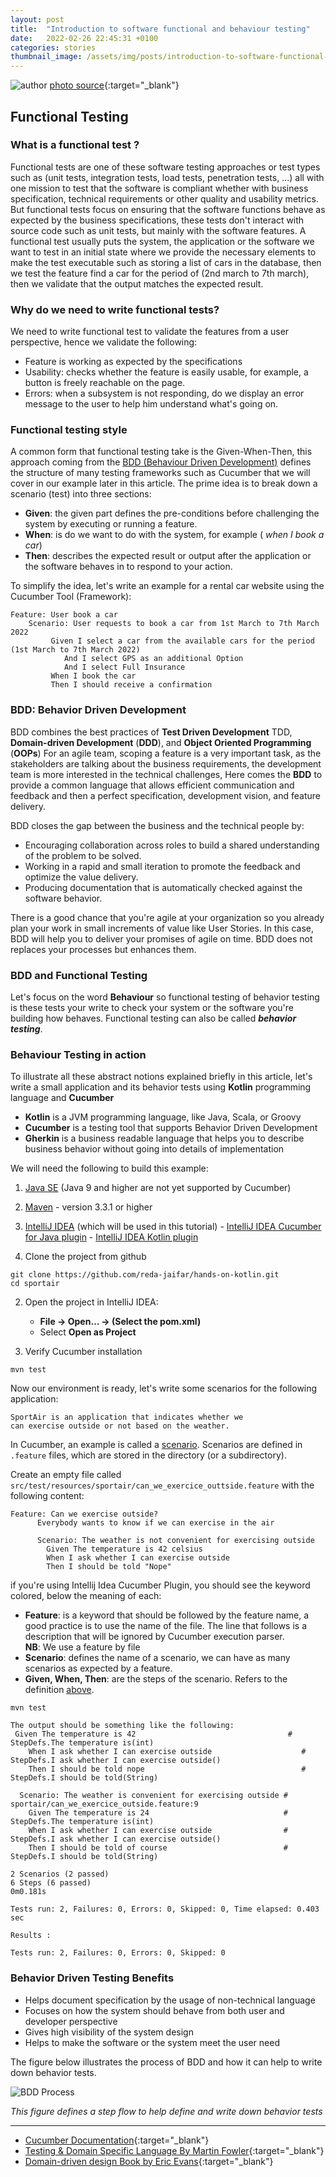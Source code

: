 ```yaml
---
layout: post
title:  "Introduction to software functional and behaviour testing"
date:   2022-02-26 22:45:31 +0100
categories: stories
thumbnail_image: /assets/img/posts/introduction-to-software-functional-and-behavior-testing.jpg
---
```

![author](/assets/img/posts/introduction-to-software-functional-and-behavior-testing.jpg)
[photo source](https://images.unsplash.com/photo-1600492515568-8868f609511e?ixlib=rb-1.2.1&ixid=MnwxMjA3fDB8MHxwaG90by1wYWdlfHx8fGVufDB8fHx8&auto=format&fit=crop&w=1250&q=80){:target="_blank"}

## Functional Testing
### What is a functional test ?
Functional tests are one of these software testing approaches or test types such as (unit tests, integration tests, load tests, penetration tests, ...) all with one mission to test that the software is compliant whether with business specification, technical requirements or other quality and usability metrics. But functional tests focus on ensuring that the software functions behave as expected by the business specifications, these tests don't interact with source code such as unit tests, but mainly with the software features.
A functional test usually puts the system, the application or the software we want to test in an initial state where we provide the necessary elements to make the test executable such as storing a list of cars in the database, then we test the feature find a car for the period of (2nd march to 7th march), then we validate that the output matches the expected result.
### Why do we need to write functional tests?
We need to write functional test to validate the features from a user perspective, hence we validate the following:

 -  Feature is working as expected by the specifications
 -  Usability: checks whether the feature is easily usable, for example, a button is freely reachable on the page.
 -  Errors: when a subsystem is not responding, do we display an error message to the user to help him understand what's going on.

### Functional testing style
A common form that functional testing take is the Given-When-Then, this approach coming from the [BDD (Behaviour Driven Development)](#bdd-behavior-driven-development) defines the structure of many testing frameworks such as Cucumber that we will cover in our example later in this article.
The prime idea is to break down a scenario (test)  into three sections:

 - **Given**:  the given part defines the pre-conditions before challenging the system by executing or running a feature.
 - **When**: is do we want to do with the system, for example ( *when I book a car*)
 - **Then**: describes the expected result or output after the application or the software  behaves in to respond to your action.

To simplify the idea, let's write an example for a rental car website using the Cucumber Tool (Framework):

    Feature: User book a car
	    Scenario: User requests to book a car from 1st March to 7th March 2022
		     Given I select a car from the available cars for the period (1st March to 7th March 2022)
			    And I select GPS as an additional Option
			    And I select Full Insurance
			 When I book the car
			 Then I should receive a confirmation


### BDD: Behavior Driven Development
BDD combines the best practices of  **Test Driven Development** TDD, **Domain-driven Development** (**DDD**), and **Object Oriented Programming** (**OOPs**)
For an agile team, scoping a feature is a very important task, as the stakeholders are talking about the business requirements, the development team is more interested in the technical challenges, Here comes the **BDD** to provide a common language that allows efficient communication and feedback and then a perfect specification, development vision, and feature delivery.

BDD closes the gap between the business and the technical people by:

 - Encouraging collaboration across roles to build a shared understanding of the problem to be solved.
 - Working in a rapid and small iteration to promote the feedback and optimize the value delivery.
 - Producing documentation that is automatically checked against the software behavior.

There is a good chance that you're agile at your organization so you already plan your work in small increments of value like User Stories. In this case, BDD will help you to deliver your promises of agile on time. BDD does not replaces your processes but enhances them.

### BDD and Functional Testing
Let's focus on the word **Behaviour** so functional testing of behavior testing is these tests your write to check your system or the software you're building how behaves. Functional testing can also be called ***behavior testing***.

### Behaviour Testing in action
To illustrate all these abstract notions explained briefly in this article, let's write a small application and its behavior tests using **Kotlin** programming language and **Cucumber**

 - **Kotlin** is a JVM programming language, like Java, Scala, or Groovy
 - **Cucumber** is a testing tool that supports Behavior Driven Development
 - **Gherkin**  is a business readable language that helps you to describe business behavior without going into details of implementation

We will need the following to build this example:

 1.   [Java SE](https://www.oracle.com/technetwork/java/javase/downloads/index-jsp-138363.html)  (Java 9 and higher are not yet supported by Cucumber)
 2.   [Maven](https://maven.apache.org/index.html)  - version 3.3.1 or higher
 3.   [IntelliJ IDEA](https://www.jetbrains.com/idea/)  (which will be used in this tutorial)
    -   [IntelliJ IDEA Cucumber for Java plugin](https://plugins.jetbrains.com/plugin/7212-cucumber-for-java)
    -   [IntelliJ IDEA Kotlin plugin](https://plugins.jetbrains.com/plugin/6954-kotlin)


1. Clone the project from github

```shell
git clone https://github.com/reda-jaifar/hands-on-kotlin.git
cd sportair
```
 2. Open the project in IntelliJ IDEA:

	-   **File -> Open… -> (Select the pom.xml)**
	-   Select  **Open as Project**

3. Verify Cucumber installation

```shell
mvn test
```
Now our environment is ready, let's write some scenarios for the following application:

    SportAir is an application that indicates whether we
    can exercise outside or not based on the weather.

In Cucumber, an example is called a [scenario](https://cucumber.io/docs/gherkin/reference#example). Scenarios are defined in `.feature` files, which are stored in the directory (or a subdirectory).

Create an empty file called `src/test/resources/sportair/can_we_exercice_outtside.feature`  with the following content:

    Feature: Can we exercise outside?
          Everybody wants to know if we can exercise in the air

          Scenario: The weather is not convenient for exercising outside
            Given The temperature is 42 celsius
            When I ask whether I can exercise outside
            Then I should be told "Nope"

if you're using Intellij Idea Cucumber Plugin, you should see the keyword colored, below the meaning of each:

 - **Feature**: is a keyword that should be followed by the feature name, a good practice is to use the name of the file. The line that follows is a description that will be ignored by Cucumber execution parser.
   <br />**NB**:  We use a feature by file
 - **Scenario**: defines the name of a scenario, we can have as many scenarios as expected by a feature.
 - **Given, When, Then**: are the steps of the scenario. Refers to the definition [above](#functional-testing-style).
```shell
mvn test
 ```

```shell
The output should be something like the following:
 Given The temperature is 42                                  # StepDefs.The temperature is(int)
    When I ask whether I can exercise outside                    # StepDefs.I ask whether I can exercise outside()
    Then I should be told nope                                   # StepDefs.I should be told(String)

  Scenario: The weather is convenient for exercising outside # sportair/can_we_exercice_outside.feature:9
    Given The temperature is 24                              # StepDefs.The temperature is(int)
    When I ask whether I can exercise outside                # StepDefs.I ask whether I can exercise outside()
    Then I should be told of course                          # StepDefs.I should be told(String)

2 Scenarios (2 passed)
6 Steps (6 passed)
0m0.181s

Tests run: 2, Failures: 0, Errors: 0, Skipped: 0, Time elapsed: 0.403 sec

Results :

Tests run: 2, Failures: 0, Errors: 0, Skipped: 0
```

###  Behavior Driven Testing Benefits

 -  Helps document specification by the usage of non-technical language
 -  Focuses on how the system should behave from both user and developer perspective
 -  Gives high visibility of the system design
 -  Helps to make the software or the system meet the user need

The figure below illustrates the process of BDD and how it can help to write down behavior tests.

![BDD Process](/assets/img/figures/bdd-process.jpeg)

*This figure defines a step flow to help define and write down behavior tests*

----

* [Cucumber Documentation](https://cucumber.io/docs/cucumber/){:target="_blank"}
* [Testing & Domain Specific Language By Martin Fowler](https://martinfowler.com/bliki/GivenWhenThen.html){:target="_blank"}
* [Domain-driven design Book by Eric Evans](https://www.oreilly.com/library/view/domain-driven-design-tackling/0321125215/){:target="_blank"}

